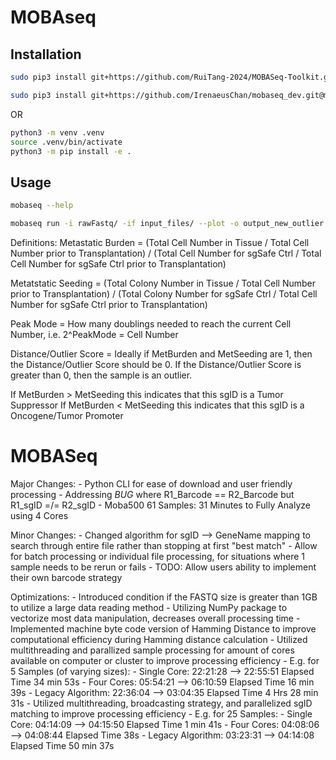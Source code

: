# MOBAseq

## Installation

```bash
sudo pip3 install git+https://github.com/RuiTang-2024/MOBASeq-Toolkit.git@main

sudo pip3 install git+https://github.com/IrenaeusChan/mobaseq_dev.git@main
```

OR

```bash
python3 -m venv .venv
source .venv/bin/activate
python3 -m pip install -e .
```

## Usage

```bash
mobaseq --help

mobaseq run -i rawFastq/ -if input_files/ --plot -o output_new_outlier -t 4
```

Definitions:
Metastatic Burden = (Total Cell Number in Tissue / Total Cell Number prior to Transplantation) / (Total Cell Number for sgSafe Ctrl / Total Cell Number for sgSafe Ctrl prior to Transplantation)

Metatstatic Seeding = (Total Colony Number in Tissue / Total Cell Number prior to Transplantation) / (Total Colony Number for sgSafe Ctrl / Total Cell Number for sgSafe Ctrl prior to Transplantation)

Peak Mode = How many doublings needed to reach the current Cell Number, i.e. 2^PeakMode = Cell Number

Distance/Outlier Score = Ideally if MetBurden and MetSeeding are 1, then the Distance/Outlier Score should be 0. If the Distance/Outlier Score is greater than 0, then the sample is an outlier.

If MetBurden > MetSeeding this indicates that this sgID is a Tumor Suppressor
If MetBurden < MetSeeding this indicates that this sgID is a Oncogene/Tumor Promoter

MOBASeq
=======
Major Changes:
    - Python CLI for ease of download and user friendly processing
    - Addressing *BUG* where R1_Barcode == R2_Barcode but R1_sgID =/= R2_sgID
    - Moba500 61 Samples: 31 Minutes to Fully Analyze using 4 Cores

Minor Changes:
    - Changed algorithm for sgID --> GeneName mapping to search through entire file rather than stopping at first "best match"
    - Allow for batch processing or individual file processing, for situations where 1 sample needs to be rerun or fails
    - TODO: Allow users ability to implement their own barcode strategy

Optimizations:
    - Introduced condition if the FASTQ size is greater than 1GB to utilize a large data reading method
    - Utilizing NumPy package to vectorize most data manipulation, decreases overall processing time
    - Implemented machine byte code version of Hamming Distance to improve computational efficiency during Hamming distance calculation
    - Utilized multithreading and parallized sample processing for amount of cores available on computer or cluster to improve processing efficiency
        - E.g. for 5 Samples (of varying sizes):
            - Single Core: 22:21:28 --> 22:55:51 Elapsed Time 34 min 53s
            - Four Cores: 05:54:21 --> 06:10:59 Elapsed Time 16 min 39s
            - Legacy Algorithm: 22:36:04 --> 03:04:35 Elapsed Time 4 Hrs 28 min 31s
    - Utilized multithreading, broadcasting strategy, and parallelized sgID matching to improve processing efficiency
        - E.g. for 25 Samples:
            - Single Core: 04:14:09 --> 04:15:50 Elapsed Time 1 min 41s
            - Four Cores: 04:08:06 --> 04:08:44 Elapsed Time 38s
            - Legacy Algorithm: 03:23:31 --> 04:14:08 Elapsed Time 50 min 37s
